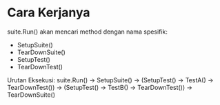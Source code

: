 # Cara Kerjanya

suite.Run() akan mencari method dengan nama spesifik:

- SetupSuite()
- TearDownSuite()
- SetupTest()
- TearDownTest()

Urutan Eksekusi:
suite.Run() →
SetupSuite() →
(SetupTest() → TestA() → TearDownTest()) →
(SetupTest() → TestB() → TearDownTest()) →
TearDownSuite()
